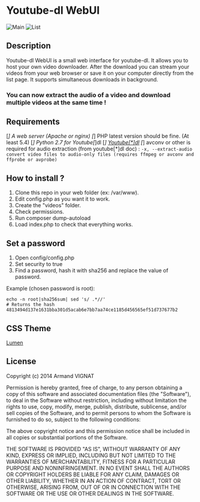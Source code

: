 # Youtube-dl WebUI

![Main](https://github.com/p1rox/Youtube-dl-WebUI/raw/master/img/main.png)
![List](https://github.com/p1rox/Youtube-dl-WebUI/raw/master/img/list.png)

## Description
Youtube-dl WebUI is a small web interface for youtube-dl. It allows you to host your own video downloader. 
After the download you can stream your videos from your web browser or save it on your computer directly from the list page.
It supports simultaneous downloads in background.

### You can now extract the audio of a video and download multiple videos at the same time !

## Requirements
[*] A web server (Apache or nginx)
[*] PHP latest version should be fine. (At least 5.4)
[*] Python 2.7 for Youtube[*]dl
[*] [Youtube[*]dl](https://github.com/rg3/youtube[*]dl)
[*] avconv or other is required for audio extraction (from youtube[*]dl doc) :
`-x, --extract-audio convert video files to audio-only files (requires ffmpeg or avconv and ffprobe or avprobe)`

## How to install ?
1. Clone this repo in your web folder (ex: /var/www).
2. Edit config.php as you want it to work.
3. Create the "videos" folder. 
4. Check permissions.
5. Run composer dump-autoload
6. Load index.php to check that everything works.

## Set a password
1. Open config/config.php
2. Set security to true
3. Find a password, hash it with sha256 and replace the value of password.

Example (chosen password is root):

```
echo -n root|sha256sum| sed 's/ .*//'
# Returns the hash 4813494d137e1631bba301d5acab6e7bb7aa74ce1185d456565ef51d737677b2
```

## CSS Theme
[Lumen](https://bootswatch.com/lumen/)

## License

Copyright (c) 2014 Armand VIGNAT

Permission is hereby granted, free of charge, to any person obtaining a copy
of this software and associated documentation files (the "Software"), to deal
in the Software without restriction, including without limitation the rights
to use, copy, modify, merge, publish, distribute, sublicense, and/or sell
copies of the Software, and to permit persons to whom the Software is
furnished to do so, subject to the following conditions:

The above copyright notice and this permission notice shall be included in all
copies or substantial portions of the Software.

THE SOFTWARE IS PROVIDED "AS IS", WITHOUT WARRANTY OF ANY KIND, EXPRESS OR
IMPLIED, INCLUDING BUT NOT LIMITED TO THE WARRANTIES OF MERCHANTABILITY,
FITNESS FOR A PARTICULAR PURPOSE AND NONINFRINGEMENT. IN NO EVENT SHALL THE
AUTHORS OR COPYRIGHT HOLDERS BE LIABLE FOR ANY CLAIM, DAMAGES OR OTHER
LIABILITY, WHETHER IN AN ACTION OF CONTRACT, TORT OR OTHERWISE, ARISING FROM,
OUT OF OR IN CONNECTION WITH THE SOFTWARE OR THE USE OR OTHER DEALINGS IN THE
SOFTWARE.
